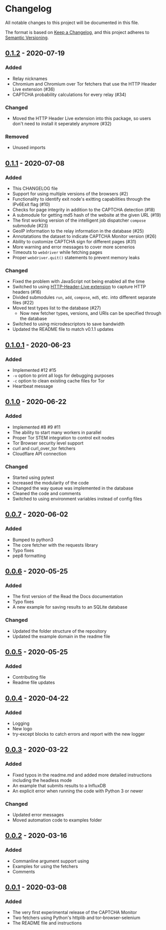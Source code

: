 # Changelog
All notable changes to this project will be documented in this file.

The format is based on [Keep a Changelog](https://keepachangelog.com/en/1.0.0/),
and this project adheres to [Semantic Versioning](https://semver.org/spec/v2.0.0.html).

## [0.1.2] - 2020-07-19
### Added
- Relay nicknames
- Chromium and Chromium over Tor fetchers that use the HTTP Header Live extension (#36)
- CAPTCHA probability calculations for every relay (#34)

### Changed
- Moved the HTTP Header Live extension into this package, so users don't need to install
it seperately anymore (#32)

### Removed
- Unused imports


## [0.1.1] - 2020-07-08
### Added
- This CHANGELOG file
- Support for using multiple versions of the browsers (#2)
- Functionality to identify exit node's exitting capabilities through the IPv6Exit flag (#10)
- Checks for page integrity in addition to the CAPTCHA detection (#18)
- A submodule for getting md5 hash of the website at the given URL (#19)
- The first working version of the intelligent job dispatcher `compose` submodule (#23)
- GeoIP information to the relay information in the database (#25)
- Annotatations the dataset to indicate CAPTCHA Monitor version (#26)
- Ability to customize CAPTCHA sign for different pages (#31)
- More warning and error messages to cover more scenerios
- Timeouts to `webdriver` while fetching pages
- Proper `webdriver.quit()` statements to prevent memory leaks

### Changed
- Fixed the problem with JavaScript not being enabled all the time
- Switched to using [HTTP-Header-Live extension](https://gitlab.torproject.org/woswos/HTTP-Header-Live)
to capture HTTP headers (#16)
- Divided submodules `run`, `add`, `compose`, `md5`, etc. into different separate files (#22)
- Moved test types list to the database (#27)
  - Now new fetcher types, versions, and URls can be specified through the database
- Switched to using microdescriptors to save bandwidth
- Updated the README file to match v0.1.1 updates


## [0.1.0.1] - 2020-06-23
### Added
- Implemented #12 #15
- `-v` option to print all logs for debugging purposes
- `-c` option to clean existing cache files for Tor
- Heartbeat message


## [0.1.0] - 2020-06-22
### Added
- Implemented #8 #9 #11
- The ability to start many workers in parallel
- Proper Tor STEM integration to control exit nodes
- Tor Browser security level support
- curl and curl\_over\_tor fetchers
- Cloudflare API connection

### Changed
- Started using pytest
- Increased the modularity of the code
- Changed the way queue was implemented in the database
- Cleaned the code and comments
- Switched to using environment variables instead of config files


## [0.0.7] - 2020-06-02
### Added
- Bumped to python3
- The core fetcher with the requests library
- Typo fixes
- pep8 formatting


## [0.0.6] - 2020-05-25
### Added
- The first version of the Read the Docs documentation
- Typo fixes
- A new example for saving results to an SQLite database

### Changed
- Updated the folder structure of the repository
- Updated the example domain in the readme file


## [0.0.5] - 2020-05-25
### Added
- Contributing file
- Readme file updates


## [0.0.4] - 2020-04-22
### Added
- Logging
- New logo
- try-except blocks to catch errors and report with the new logger


## [0.0.3] - 2020-03-22
### Added
- Fixed typos in the readme.md and added more detailed instructions including the headless mode
- An example that submits results to a InfluxDB
- An explicit error when running the code with Python 3 or newer

### Changed
- Updated error messages
- Moved automation code to examples folder


## [0.0.2] - 2020-03-16
### Added
- Commanline argument support using 
- Examples for using the fetchers
- Comments


## [0.0.1] - 2020-03-08
### Added
- The very first experimental release of the CAPTCHA Monitor
- Two fetchers using Python's httplib and tor-browser-selenium
- The README file and instructions


[0.1.2]: https://gitlab.torproject.org/woswos/CAPTCHA-Monitor/-/merge_requests/11/diffs
[0.1.1]: https://gitlab.torproject.org/woswos/CAPTCHA-Monitor/-/merge_requests/10/diffs
[0.1.0.1]: https://gitlab.torproject.org/woswos/CAPTCHA-Monitor/-/merge_requests/9/diffs
[0.1.0]: https://gitlab.torproject.org/woswos/CAPTCHA-Monitor/-/merge_requests/8/diffs
[0.0.7]: https://gitlab.torproject.org/woswos/CAPTCHA-Monitor/-/merge_requests/7
[0.0.6]: https://gitlab.torproject.org/woswos/CAPTCHA-Monitor/-/merge_requests/6/diffs
[0.0.5]: https://gitlab.torproject.org/woswos/CAPTCHA-Monitor/-/merge_requests/5/diffs
[0.0.4]: https://gitlab.torproject.org/woswos/CAPTCHA-Monitor/-/merge_requests/3/diffs
[0.0.3]: https://gitlab.torproject.org/woswos/CAPTCHA-Monitor/-/merge_requests/2/diffs
[0.0.2]: https://gitlab.torproject.org/woswos/CAPTCHA-Monitor/-/merge_requests/1/diffs
[0.0.1]: https://gitlab.torproject.org/woswos/CAPTCHA-Monitor/-/commit/60765867e394a4c4aa161031540ef42142b33e59